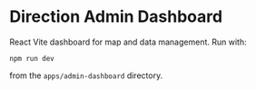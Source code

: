# Direction Admin Dashboard

React Vite dashboard for map and data management. Run with:

```
npm run dev
```
from the `apps/admin-dashboard` directory.